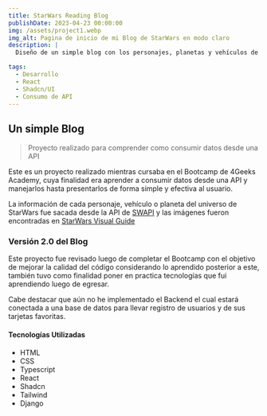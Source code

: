 ```yaml
---
title: StarWars Reading Blog
publishDate: 2023-04-23 00:00:00
img: /assets/project1.webp
img_alt: Pagina de inicio de mi Blog de StarWars en modo claro
description: |
  Diseño de un simple blog con los personajes, planetas y vehículos de StarWars con sus respectivas imágenes.

tags:
  - Desarrollo
  - React
  - Shadcn/UI
  - Consumo de API
---
```


## Un simple Blog

> Proyecto realizado para comprender como consumir datos desde una API

Este es un proyecto realizado mientras cursaba en el Bootcamp de 4Geeks Academy, cuya finalidad era aprender a consumir datos desde una API y manejarlos hasta presentarlos de forma simple y efectiva al usuario.

La información de cada personaje, vehículo o planeta del universo de StarWars fue sacada desde la API de <a href="https://swapi.tech/" target="_blank" rel="noopener noreferrer">SWAPI</a> y las imágenes fueron encontradas en <a href="https://starwars-visualguide.com/#/" target="_blank" rel="noopener noreferrer">StarWars Visual Guide</a>

### Versión 2.0 del Blog

Este proyecto fue revisado luego de completar el Bootcamp con el objetivo de mejorar la calidad del código considerando lo aprendido posterior a este, también tuvo como finalidad poner en practica tecnologías que fui aprendiendo luego de egresar.

Cabe destacar que aún no he implementado el Backend el cual estará conectada a una base de datos para llevar registro de usuarios y de sus tarjetas favoritas.

#### Tecnologías Utilizadas

- HTML
- CSS
- Typescript
- React
- Shadcn
- Tailwind
- Django
